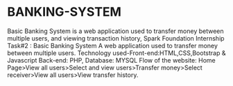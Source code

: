 # BANKING-SYSTEM
Basic Banking System is a web application used to transfer money between multiple users, and viewing transaction history,
Spark Foundation Internship Task#2 : Basic Banking System A web application used to transfer money between multiple users.
Technology used-Front-end:HTML,CSS,Bootstrap & Javascript Back-end: PHP, Database: MYSQL
Flow of the website: Home Page>View all users>Select and view users>Transfer money>Select receiver>View all users>View transfer history.
